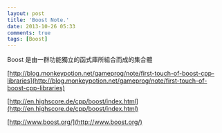```yaml
---
layout: post
title: 'Boost Note.'
date: 2013-10-26 05:33
comments: true
tags: [Boost]
---
```

Boost 是由一群功能獨立的函式庫所組合而成的集合體

[http://blog.monkeypotion.net/gameprog/note/first-touch-of-boost-cpp-libraries](http://blog.monkeypotion.net/gameprog/note/first-touch-of-boost-cpp-libraries)

[http://en.highscore.de/cpp/boost/index.html](http://en.highscore.de/cpp/boost/index.html)

[http://www.boost.org/](http://www.boost.org/)

